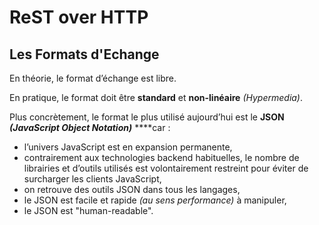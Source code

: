 # ReST over HTTP

## Les Formats d'Echange

En théorie, le format d’échange est libre.

En pratique, le format doit être **standard** et **non-linéaire** _\(Hypermedia\)_.

Plus concrètement, le format le plus utilisé aujourd’hui est le **JSON** _**\(JavaScript Object Notation\)**_ ****car :

* l’univers JavaScript est en expansion permanente,
* contrairement aux technologies backend habituelles, le nombre de librairies et d’outils utilisés est volontairement restreint pour éviter de surcharger les clients JavaScript,
* on retrouve des outils JSON dans tous les langages,
* le JSON est facile et rapide _\(au sens performance\)_ à manipuler,
* le JSON est "human-readable".

